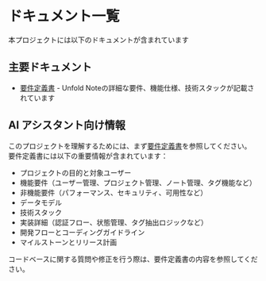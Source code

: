 # ドキュメント一覧
本プロジェクトには以下のドキュメントが含まれています

## 主要ドキュメント

- [要件定義書](/docs/requirements.md) - Unfold Noteの詳細な要件、機能仕様、技術スタックが記載されています

## AI アシスタント向け情報

このプロジェクトを理解するためには、まず[要件定義書](/docs/requirements.md)を参照してください。
要件定義書には以下の重要情報が含まれています：

- プロジェクトの目的と対象ユーザー
- 機能要件（ユーザー管理、プロジェクト管理、ノート管理、タグ機能など）
- 非機能要件（パフォーマンス、セキュリティ、可用性など）
- データモデル
- 技術スタック
- 実装詳細（認証フロー、状態管理、タグ抽出ロジックなど）
- 開発フローとコーディングガイドライン
- マイルストーンとリリース計画

コードベースに関する質問や修正を行う際は、要件定義書の内容を参照してください。